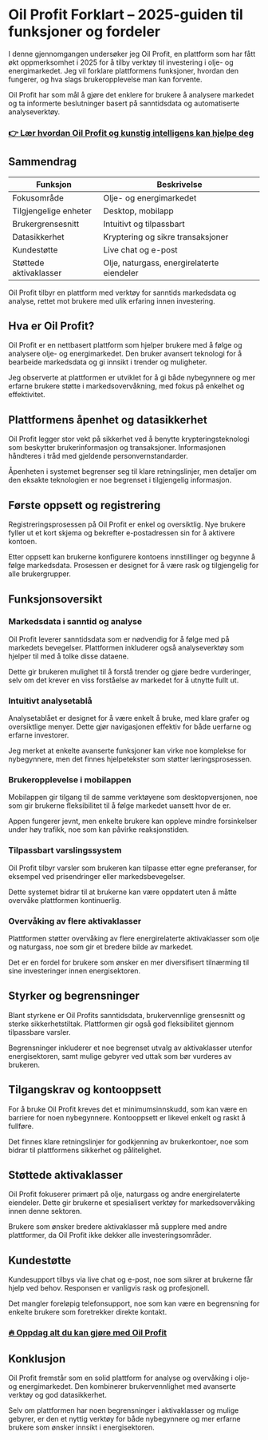 # Oil Profit Forklart – 2025-guiden til funksjoner og fordeler
   
I denne gjennomgangen undersøker jeg Oil Profit, en plattform som har fått økt oppmerksomhet i 2025 for å tilby verktøy til investering i olje- og energimarkedet. Jeg vil forklare plattformens funksjoner, hvordan den fungerer, og hva slags brukeropplevelse man kan forvente.

Oil Profit har som mål å gjøre det enklere for brukere å analysere markedet og ta informerte beslutninger basert på sanntidsdata og automatiserte analyseverktøy.

### [👉 Lær hvordan Oil Profit og kunstig intelligens kan hjelpe deg](https://tinyurl.com/2do9xnse)
## Sammendrag  

| Funksjon             | Beskrivelse                                      |
|----------------------|-------------------------------------------------|
| Fokusområde          | Olje- og energimarkedet                          |
| Tilgjengelige enheter | Desktop, mobilapp                                |
| Brukergrensesnitt    | Intuitivt og tilpassbart                         |
| Datasikkerhet        | Kryptering og sikre transaksjoner                |
| Kundestøtte          | Live chat og e-post                              |
| Støttede aktivaklasser| Olje, naturgass, energirelaterte eiendeler      |

Oil Profit tilbyr en plattform med verktøy for sanntids markedsdata og analyse, rettet mot brukere med ulik erfaring innen investering.

## Hva er Oil Profit?  
Oil Profit er en nettbasert plattform som hjelper brukere med å følge og analysere olje- og energimarkedet. Den bruker avansert teknologi for å bearbeide markedsdata og gi innsikt i trender og muligheter.

Jeg observerte at plattformen er utviklet for å gi både nybegynnere og mer erfarne brukere støtte i markedsovervåkning, med fokus på enkelhet og effektivitet.

## Plattformens åpenhet og datasikkerhet  
Oil Profit legger stor vekt på sikkerhet ved å benytte krypteringsteknologi som beskytter brukerinformasjon og transaksjoner. Informasjonen håndteres i tråd med gjeldende personvernstandarder.

Åpenheten i systemet begrenser seg til klare retningslinjer, men detaljer om den eksakte teknologien er noe begrenset i tilgjengelig informasjon.

## Første oppsett og registrering  
Registreringsprosessen på Oil Profit er enkel og oversiktlig. Nye brukere fyller ut et kort skjema og bekrefter e-postadressen sin for å aktivere kontoen.

Etter oppsett kan brukerne konfigurere kontoens innstillinger og begynne å følge markedsdata. Prosessen er designet for å være rask og tilgjengelig for alle brukergrupper.

## Funksjonsoversikt  
### Markedsdata i sanntid og analyse  
Oil Profit leverer sanntidsdata som er nødvendig for å følge med på markedets bevegelser. Plattformen inkluderer også analyseverktøy som hjelper til med å tolke disse dataene.

Dette gir brukeren mulighet til å forstå trender og gjøre bedre vurderinger, selv om det krever en viss forståelse av markedet for å utnytte fullt ut.

### Intuitivt analysetablå  
Analysetablået er designet for å være enkelt å bruke, med klare grafer og oversiktlige menyer. Dette gjør navigasjonen effektiv for både uerfarne og erfarne investorer.

Jeg merket at enkelte avanserte funksjoner kan virke noe komplekse for nybegynnere, men det finnes hjelpetekster som støtter læringsprosessen.

### Brukeropplevelse i mobilappen  
Mobilappen gir tilgang til de samme verktøyene som desktopversjonen, noe som gir brukerne fleksibilitet til å følge markedet uansett hvor de er.

Appen fungerer jevnt, men enkelte brukere kan oppleve mindre forsinkelser under høy trafikk, noe som kan påvirke reaksjonstiden.

### Tilpassbart varslingssystem  
Oil Profit tilbyr varsler som brukeren kan tilpasse etter egne preferanser, for eksempel ved prisendringer eller markedsbevegelser.

Dette systemet bidrar til at brukerne kan være oppdatert uten å måtte overvåke plattformen kontinuerlig.

### Overvåking av flere aktivaklasser  
Plattformen støtter overvåking av flere energirelaterte aktivaklasser som olje og naturgass, noe som gir et bredere bilde av markedet.

Det er en fordel for brukere som ønsker en mer diversifisert tilnærming til sine investeringer innen energisektoren.

## Styrker og begrensninger  
Blant styrkene er Oil Profits sanntidsdata, brukervennlige grensesnitt og sterke sikkerhetstiltak. Plattformen gir også god fleksibilitet gjennom tilpassbare varsler.

Begrensninger inkluderer et noe begrenset utvalg av aktivaklasser utenfor energisektoren, samt mulige gebyrer ved uttak som bør vurderes av brukeren.

## Tilgangskrav og kontooppsett  
For å bruke Oil Profit kreves det et minimumsinnskudd, som kan være en barriere for noen nybegynnere. Kontooppsett er likevel enkelt og raskt å fullføre.

Det finnes klare retningslinjer for godkjenning av brukerkontoer, noe som bidrar til plattformens sikkerhet og pålitelighet.

## Støttede aktivaklasser  
Oil Profit fokuserer primært på olje, naturgass og andre energirelaterte eiendeler. Dette gir brukerne et spesialisert verktøy for markedsovervåking innen denne sektoren.

Brukere som ønsker bredere aktivaklasser må supplere med andre plattformer, da Oil Profit ikke dekker alle investeringsområder.

## Kundestøtte  
Kundesupport tilbys via live chat og e-post, noe som sikrer at brukerne får hjelp ved behov. Responsen er vanligvis rask og profesjonell.

Det mangler foreløpig telefonsupport, noe som kan være en begrensning for enkelte brukere som foretrekker direkte kontakt.

### [🔥 Oppdag alt du kan gjøre med Oil Profit](https://tinyurl.com/2do9xnse)
## Konklusjon  
Oil Profit fremstår som en solid plattform for analyse og overvåking i olje- og energimarkedet. Den kombinerer brukervennlighet med avanserte verktøy og god datasikkerhet.

Selv om plattformen har noen begrensninger i aktivaklasser og mulige gebyrer, er den et nyttig verktøy for både nybegynnere og mer erfarne brukere som ønsker innsikt i energisektoren.